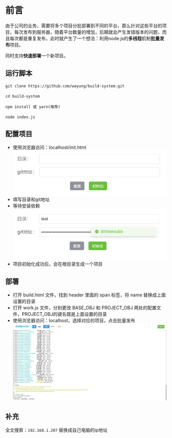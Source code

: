 # 前言
由于公司的业务，需要将多个项目分批部署到不同的平台，那么针对这些平台的项目，每次发布到服务器，随着平台数量的增加，后期就会产生发错版本的问题，而且每次都是重复发布，此时就产生了一个想法：利用node.js的**多线程**机制**批量发布**项目。

同时支持**快速部署**一个新项目。

## 运行脚本
```
git clone https://github.com/wayung/build-system.git

cd build-system

npm install 或 yarn(推荐)

node index.js
```

## 配置项目
- 使用浏览器访问：localhost/init.html
![](screenshot/init.png)
- 填写目录和git地址
- 等待安装依赖
![](screenshot/success.png)
- 项目初始化成功后，会在根目录生成一个项目

## 部署
* 打开 build.html 文件，找到 header 里面的 span 标签，将 name 替换成上面设置的目录
* 打开 work.js 文件，分别更改 BASE_OBJ 和 PROJECT_OBJ 两处的配置文件，PROJECT_OBJ的键名既是上面设置的目录
* 使用浏览器访问：localhost，选择对应的项目，点击批量发布
![](screenshot/build.png)

## 补充
全文搜索：`192.168.1.207` 替换成自己电脑的ip地址